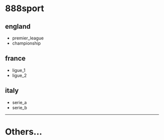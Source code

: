 # 888sport
## england
- premier_league
- championship

## france
- ligue_1
- ligue_2

## italy
- serie_a
- serie_b

------------------------------
# Others...